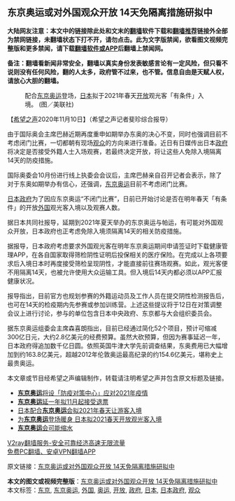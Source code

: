  <h2>东京奥运或对外国观众开放 14天免隔离措施研拟中</h2> <p class="notice"><b>大陆网友注意：本文中的链接除此处和文末的<a href="https://github.com/bannedbook/fanqiang" >翻墙</a>软件下载和<a href="https://github.com/killgcd/justmysocks/blob/master/README.md">翻墙推荐</a>链接外全部为禁网链接，未翻墙状态下打不开，请勿点击。此为文字版禁闻，欲看图文视频完整版和更多禁闻，请下载<a href="https://github.com/bannedbook/fanqiang">翻墙软件或APP</a>后翻墙上禁闻网。</p><p>备注：翻墙看新闻非常安全，翻墙以真实身份发表敏感言论有一定风险，但只看不说则没有任何风险，翻的人太多，政府管不过来，也不管。信息自由是天赋人权，请放心大胆的翻墙。</b></p>  <div class="entry"> <figure><figcaption>配合<a href="https://www.bannedbook.org/bnews/tag/%e4%b8%9c%e4%ba%ac/" class="st_tag internal_tag" rel="tag" title="标签 东京 下的日志">东京</a><a href="https://www.bannedbook.org/bnews/tag/%e5%a5%a5%e8%bf%90/" class="st_tag internal_tag" rel="tag" title="标签 奥运 下的日志">奥运</a>登场，<a href="https://www.bannedbook.org/bnews/tag/%e6%97%a5%e6%9c%ac/" class="st_tag internal_tag" rel="tag" title="标签 日本 下的日志">日本</a>拟于2021年春天<a href="https://www.bannedbook.org/bnews/tag/%E5%BC%80%E6%94%BE/" class="st_tag internal_tag" rel="tag" title="标签 开放 下的日志">开放</a>观光客「有条件」入境。 (图／美联社)</figcaption></figure> <p>【<span class='wp_keywordlink_affiliate'><a href="https://www.soundofhope.org" title="希望之声" target="_blank">希望之声</a></span>2020年11月10日】（希望之声记者斐珍综合报导）</p> <p>由于国际奥会主席巴赫近期再度重申如期举办东奥的决心不变，同时也强调目前不考虑闭门比赛，一切都朝有现场<a href="https://www.bannedbook.org/bnews/tag/%E8%A7%82%E4%BC%97/" class="st_tag internal_tag" rel="tag" title="标签 观众 下的日志">观众</a>的方向来进行准备。近日有日媒传出日本<a href="https://www.bannedbook.org/bnews/tag/%e6%94%bf%e5%ba%9c/" class="st_tag internal_tag" rel="tag" title="标签 政府 下的日志">政府</a>将决定是否接受外籍人士入场观赛，若最终决定开放，将让这些人免除入境隔离14天的防疫措施。</p> <p>国际奥委会10月份进行线上执委会会议后，主席巴赫亲自召开记者会表示，除了对于东奥如期举办有信心，还强调，<a href="https://www.bannedbook.org/bnews/tag/%e4%b8%9c%e4%ba%ac%e5%a5%a5%e8%bf%90/" class="st_tag internal_tag" rel="tag" title="标签 东京奥运 下的日志">东京奥运</a>目前不考虑闭门比赛。</p>  <p><a href="https://www.bannedbook.org/bnews/tag/%E6%97%A5%E6%9C%AC%E6%94%BF%E5%BA%9C/" class="st_tag internal_tag" rel="tag" title="标签 日本政府 下的日志">日本政府</a>为了因应东京奥运“不闭门比赛”，日前已开始讨论是否在明年春天「有条件」的开放<a href="https://www.bannedbook.org/bnews/tag/%e5%a4%96%e5%9b%bd/" class="st_tag internal_tag" rel="tag" title="标签 外国 下的日志">外国</a>观光客入境以及观赛人数。</p> <p>据日本共同社报导，延期到2021年夏天举办的东京奥运与帕运，有可能对外国观众开放，日本政府也正考虑免除入境须隔离14天的相关防疫措施。</p> <p>据报导，日本政府考虑要求外国观光客在明年东京奥运期间申请签证时下载健康管理APP，在各自国家取得筛检阴性证明后投保相关的医疗保险。在完成以上各项要求后入境日本时再度接受筛检呈现阴性，才能直接前往赛场观赛。如此，观光客便不用隔离14天，也被允许使用大众运输工具。但入境后14天内都必须以APP汇报健康状况。</p>  <p>报导指出，目前官方也规划参赛的外籍运动员及工作人员在提交阴性检测报告后，也可在14天的检疫期内先参赛或参加训练营。上述这些提议将于12日在对策调整会议上进行讨论，参与的单位包含日本中央政府、东京都与大会组织委员会。</p> <p>据东京奥运组委会主席森喜朗指出，目前已经通过简化52个项目，预计可缩减300亿日元，大约2.8亿美元的经费预算。虽然大砍预算，但因为赛事延迟一年，日本政府得追加数千亿日圆。依照英国牛津大学先前调查结果，东奥费用已大幅增加到约163.8亿美元，超越2012年伦敦奥运最高纪录的约154.6亿美元，堪称史上最贵奥运。</p> <p>本文章或节目经希望之声编辑制作，转载请注明希望之声并包含原文标题及链接。</p>  <ul class='op-related-articles' title='相关阅读'> <li><a href='https://www.bannedbook.org/bnews/comments/20201028/1421681.html' target='_blank'><b>东京奥运</b>将设「防疫对策中心」应对2021年疫情</a></li> <li><a href='https://www.bannedbook.org/bnews/baitai/20201024/1419618.html' target='_blank'><b>东京奥运</b>延一年拟11月起接受退票</a></li> <li><a href='https://www.bannedbook.org/bnews/baitai/20201004/1408044.html' target='_blank'>日本配合<b>东京奥运</b>会拟2021年春天让游客入境</a></li> <li><a href='https://www.bannedbook.org/bnews/comments/20201004/1407966.html' target='_blank'>为<b>东京奥运</b>登场暖身 日本拟2021春天开放观光客入境</a></li> <li><a href='https://www.bannedbook.org/bnews/ssgc/20200928/1404250.html' target='_blank'><b>东京奥运</b>会可能缩水</a></li> </ul> <p class="texttj"> <a href="https://www.bannedbook.org/forum23/topic22702.html" target="_blank">V2ray翻墙服务-安全可靠经济高速无限流量</a><br/> <a href="https://github.com/bannedbook/fanqiang/wiki/%E7%A6%81%E9%97%BB%E7%BD%91%E5%AE%89%E5%8D%93%E7%BF%BB%E5%A2%99%E6%96%B0%E9%97%BBAPP" target="_blank">免费PC翻墙、安卓VPN翻墙APP</a></p><p>原文链接：<a class="src_link"  href="https://www.soundofhope.org/post/441517" target="_blank">东京奥运或对外国观众开放 14天免隔离措施研拟中</a></p><a name='sharetosocial'></a>       <div><b>本文的图文或视频完整版</b>：<a href='https://www.bannedbook.org/bnews/comments/20201111/1429312.html'>东京奥运或对外国观众开放 14天免隔离措施研拟中</a></div>  </div><!--END ENTRY--> <div class="postfooter"> <div>本文标签：<a href="https://www.bannedbook.org/bnews/tag/%e4%b8%9c%e4%ba%ac/" rel="tag">东京</a>, <a href="https://www.bannedbook.org/bnews/tag/%e4%b8%9c%e4%ba%ac%e5%a5%a5%e8%bf%90/" rel="tag">东京奥运</a>, <a href="https://www.bannedbook.org/bnews/tag/%e5%a4%96%e5%9b%bd/" rel="tag">外国</a>, <a href="https://www.bannedbook.org/bnews/tag/%e5%a5%a5%e8%bf%90/" rel="tag">奥运</a>, <a href="https://www.bannedbook.org/bnews/tag/%E5%BC%80%E6%94%BE/" rel="tag">开放</a>, <a href="https://www.bannedbook.org/bnews/tag/%e6%94%bf%e5%ba%9c/" rel="tag">政府</a>, <a href="https://www.bannedbook.org/bnews/tag/%e6%97%a5%e6%9c%ac/" rel="tag">日本</a>, <a href="https://www.bannedbook.org/bnews/tag/%E6%97%A5%E6%9C%AC%E6%94%BF%E5%BA%9C/" rel="tag">日本政府</a>, <a href="https://www.bannedbook.org/bnews/tag/%E8%A7%82%E4%BC%97/" rel="tag">观众</a></div>  </div><!--END POSTFOOTER--> 